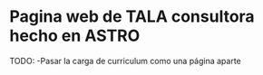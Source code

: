 # Pagina web de TALA consultora hecho en ASTRO

TODO:
-Pasar la carga de curriculum como una página aparte